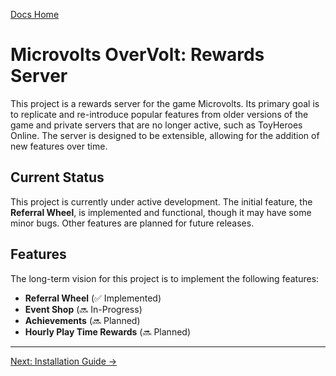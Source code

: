 [Docs Home](./index.md)

# Microvolts OverVolt: Rewards Server

This project is a rewards server for the game Microvolts. Its primary goal is to replicate and re-introduce popular features from older versions of the game and private servers that are no longer active, such as ToyHeroes Online. The server is designed to be extensible, allowing for the addition of new features over time.

## Current Status

This project is currently under active development. The initial feature, the **Referral Wheel**, is implemented and functional, though it may have some minor bugs. Other features are planned for future releases.

## Features

The long-term vision for this project is to implement the following features:

- **Referral Wheel** (✅ Implemented)
- **Event Shop** (🔜 In-Progress)
- **Achievements** (🔜 Planned)
- **Hourly Play Time Rewards** (🔜 Planned)

---

[Next: Installation Guide →](./installation.md)
